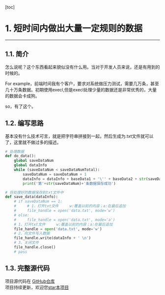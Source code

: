 
[toc]


# 1. 短时间内做出大量一定规则的数据

---
## 1.1. 简介

怎么说呢？这个东西看起来貌似没有什么用。当对于开发人员来说，还是有用到的时候的。

For example，前端时间我有个客户，要求对系统做压力测试，需要几万条，甚至几十万条数据。初期使用execl,但是execl处理少量的数据还是非常优秀的，大量的数据会卡成狗。

so，有了这个。

## 1.2. 编写思路
基本没有什么技术可言，就是把字符串拼接到一起，然后生成为.txt文件就可以了，这里就不做过多的描述。
```python
# 处理数据
def do_data():
    global saveDataNum
    global dataInfo
    while (saveDataNum < saveDataNumTotal):
        saveDataNum = saveDataNum + 1
        dataInfo = dataInfo + baseData1 + '\'' + baseData2 + str(saveDataNum) + '\'' + baseData3 + baseData4
        print('第'+str(saveDataNum)+'条数据保存成功')

# 将处理好的数据保存到txt文件中
def save_data(dataInfo):
    # if saveDataNum == 1:
    #     # 1、打开txt文件     w:覆盖以前的内容；a:在最后追加
    #     file_handle = open('data.txt', mode='w')
    # else:
    #     file_handle = open('data.txt', mode='a')
    # 1、打开txt文件     w:覆盖以前的内容；a:在最后追加
    file_handle = open('data.txt', mode='w')
    # 2、向文件写入数据
    file_handle.write(dataInfo + ' \n')
    # 3、关闭文件
    file_handle.close()
    # pass
```

## 1.3. 完整源代码
项目源代码在 [GitHub仓库](https://github.com/h521822/python-maiden)  
项目持续更新，欢迎您[star本项目](https://github.com/h521822/python-maiden)


